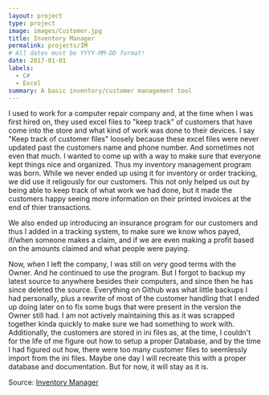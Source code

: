```yaml
---
layout: project
type: project
image: images/Customer.jpg
title: Inventory Manager
permalink: projects/IM
# All dates must be YYYY-MM-DD format!
date: 2017-01-01
labels:
  - C#
  - Excel
summary: A basic inventory/customer management tool
---
```

I used to work for a computer repair company and, at the time when I was first hired on, they used excel files to "keep track" of customers that have come into the store and what kind of work was done to their devices.
I say "Keep track of customer files" loosely because these excel files were never updated past the customers name and phone number. And sometimes not even that much.
I wanted to come up with a way to make sure that everyone kept things nice and organized. Thus my inventory management program was born. While we never ended up using it for inventory or order tracking, we did use it religously for our customers. This not only helped us out by being able to keep track of what work we had done, but it made the customers happy seeing more information on their printed invoices at the end of thier transactions.

We also ended up introducing an insurance program for our customers and thus I added in a tracking system, to make sure we know whos payed, if/when someone makes a claim, and if we are even making a profit based on the amounts claimed and what people were paying.

Now, when I left the company, I was still on very good terms with the Owner. And he continued to use the program. But I forgot to backup my latest source to anywhere besides their computers, and since then he has since deleted the source. Everything on Github was what little backups I had personally, plus a rewrite of most of the customer handling that I ended up doing later on to fix some bugs that were present in the version the Owner still had. I am not actively maintaining this as it was scrapped together kinda quickly to make sure we had something to work with. Additionally, the customers are stored in ini files as, at the time, I couldn't for the life of me figure out how to setup a proper Database, and by the time I had figured out how, there were too many customer files to seemlessly import from the ini files.
Maybe one day I will recreate this with a proper database and documentation. But for now, it will stay as it is.

Source: [Inventory Manager](https://github.com/Joexv/InventoryManager)




